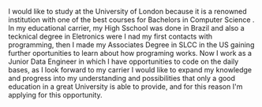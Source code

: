 I would like to study at the University of London because it is a renowned institution with one of the best courses for Bachelors in Computer Science . In my educational carrier, my High Sschool was done in Brazil and also a tecknical degree in Eletronics were I nad my first contacts with programming, then I made my Associates Degree in SLCC in the US gaining further oportunities to learn about how programing works. Now I work as a Junior Data Engineer in which I have opportunities to code on the daily bases, as I look forward to my carrier I would like to expand my knowledge and progress into my understanding and possibilities that only a good education in a great University is able to provide, and for this reason I'm applying for this opportunity.